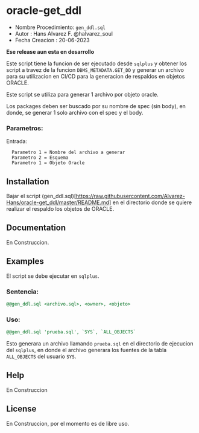 # oracle-get_ddl
* Nombre Procedimiento: `gen_ddl.sql`
* Autor               : Hans Alvarez F. @halvarez_soul
* Fecha Creacion      : 20-06-2023

**Ese release aun esta en desarrollo**

Este script tiene la funcion de ser ejecutado desde `sqlplus` y obtener los script a travez de la funcion `DBMS_METADATA.GET_DD` y generar un archivo para su utilizacion en CI/CD para la generacion de respaldos en objetos ORACLE.

Este script se utiliza para generar 1 archivo por objeto oracle.

Los packages deben ser buscado por su nombre de spec (sin body), en donde, se generar 1 solo archivo con el spec y el body.

### Parametros:
  Entrada:

      Parametro 1 = Nombre del archivo a generar
      Parametro 2 = Esquema 
      Parametro 1 = Objeto Oracle

## Installation

Bajar el script (gen_ddl.sql)[https://raw.githubusercontent.com/Alvarez-Hans/oracle-get_ddl/master/README.md] en el directorio donde se quiere realizar el respaldo los objetos de ORACLE.

## Documentation

En Construccion.

## Examples

El script se debe ejecutar en `sqlplus`.

### Sentencia: 
```SQL
@@gen_ddl.sql <archivo.sql>, <owner>, <objeto> 
``` 

### Uso:
```SQL
@@gen_ddl.sql 'prueba.sql', `SYS`, `ALL_OBJECTS` 
``` 

Esto generara un archivo llamando `prueba.sql` en el directorio de ejecucion del `sqlplus`, en donde el archivo generara los fuentes de la tabla `ALL_OBJECTS` del usuario `SYS`.

## Help

En Construccion

## License

En Construccion, por el momento es de libre uso.
